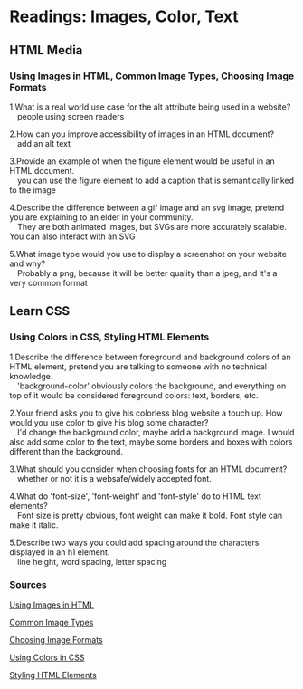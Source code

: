 # Readings: Images, Color, Text

## HTML Media
### Using Images in HTML, Common Image Types, Choosing Image Formats

1.What is a real world use case for the alt attribute being used in a website?  
&ensp;&ensp;people using screen readers  

2.How can you improve accessibility of images in an HTML document?    
&ensp;&ensp;add an alt text  

3.Provide an example of when the figure element would be useful in an HTML document.    
&ensp;&ensp;you can use the figure element to add a caption that is semantically linked to the image  

4.Describe the difference between a gif image and an svg image, pretend you are explaining to an elder in your community.    
&ensp;&ensp;They are both animated images, but SVGs are more accurately scalable. You can also interact with an SVG  

5.What image type would you use to display a screenshot on your website and why?    
&ensp;&ensp;Probably a png, because it will be better quality than a jpeg, and it's a very common format

## Learn CSS
### Using Colors in CSS, Styling HTML Elements

1.Describe the difference between foreground and background colors of an HTML element, pretend you are talking to someone with no technical knowledge.    
&ensp;&ensp;'background-color' obviously colors the background, and everything on top of it would be considered foreground colors: text, borders, etc.  

2.Your friend asks you to give his colorless blog website a touch up. How would you use color to give his blog some character?    
&ensp;&ensp;I'd change the background color, maybe add a background image. I would also add some color to the text, maybe some borders and boxes with colors different than the background.  

3.What should you consider when choosing fonts for an HTML document?    
&ensp;&ensp;whether or not it is a websafe/widely accepted font.  

4.What do 'font-size', 'font-weight' and 'font-style' do to HTML text elements?   
&ensp;&ensp;Font size is pretty obvious, font weight can make it bold. Font style can make it italic.  

5.Describe two ways you could add spacing around the characters displayed in an h1 element.    
&ensp;&ensp;line height, word spacing, letter spacing




### Sources
[Using Images in HTML](https://developer.mozilla.org/en-US/docs/Learn/HTML/Multimedia_and_embedding/Images_in_HTML)  

[Common Image Types](https://developer.mozilla.org/en-US/docs/Web/Media/Formats/Image_types)  

[Choosing Image Formats](https://developer.mozilla.org/en-US/docs/Web/Media/Formats/Image_types#choosing_an_image_format)  

[Using Colors in CSS](https://developer.mozilla.org/en-US/docs/Web/CSS/CSS_Colors/Applying_color)  

[Styling HTML Elements](https://developer.mozilla.org/en-US/docs/Learn/CSS/Styling_text/Fundamentals)

